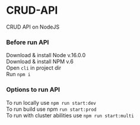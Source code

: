 # CRUD-API
CRUD API on NodeJS<br/>
### Before run API <br/>
Download & install Node v.16.0.0<br/>
Download & install NPM v.6<br/>
Open `cli` in project dir<br/>
Run `npm i`
### Options to run API <br/>
To run locally use `npm run start:dev`<br/>
To run build use npm `run start:prod`<br/>
To run with cluster abilities use `npm run start:multi`

